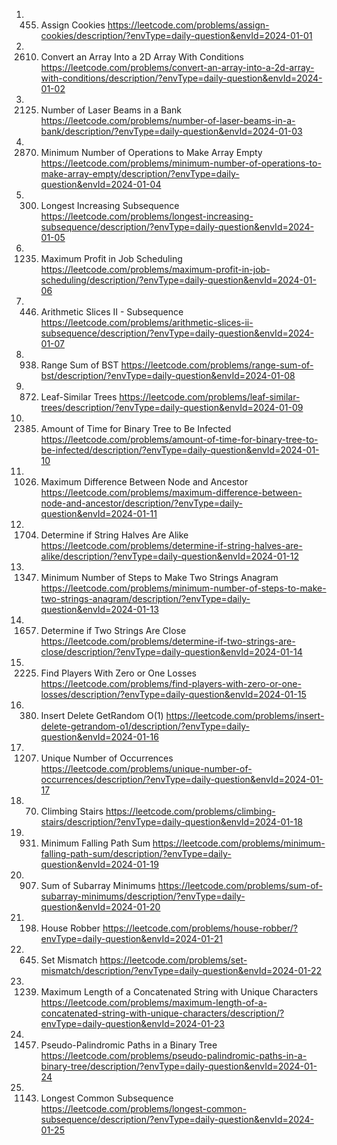 1. 455. Assign Cookies
https://leetcode.com/problems/assign-cookies/description/?envType=daily-question&envId=2024-01-01
2. 2610. Convert an Array Into a 2D Array With Conditions
https://leetcode.com/problems/convert-an-array-into-a-2d-array-with-conditions/description/?envType=daily-question&envId=2024-01-02
3. 2125. Number of Laser Beams in a Bank
https://leetcode.com/problems/number-of-laser-beams-in-a-bank/description/?envType=daily-question&envId=2024-01-03
4. 2870. Minimum Number of Operations to Make Array Empty
https://leetcode.com/problems/minimum-number-of-operations-to-make-array-empty/description/?envType=daily-question&envId=2024-01-04
5. 300. Longest Increasing Subsequence
https://leetcode.com/problems/longest-increasing-subsequence/description/?envType=daily-question&envId=2024-01-05
6. 1235. Maximum Profit in Job Scheduling
https://leetcode.com/problems/maximum-profit-in-job-scheduling/description/?envType=daily-question&envId=2024-01-06
7. 446. Arithmetic Slices II - Subsequence
https://leetcode.com/problems/arithmetic-slices-ii-subsequence/description/?envType=daily-question&envId=2024-01-07
8. 938. Range Sum of BST
https://leetcode.com/problems/range-sum-of-bst/description/?envType=daily-question&envId=2024-01-08
9. 872. Leaf-Similar Trees
https://leetcode.com/problems/leaf-similar-trees/description/?envType=daily-question&envId=2024-01-09
10. 2385. Amount of Time for Binary Tree to Be Infected
https://leetcode.com/problems/amount-of-time-for-binary-tree-to-be-infected/description/?envType=daily-question&envId=2024-01-10
11. 1026. Maximum Difference Between Node and Ancestor
https://leetcode.com/problems/maximum-difference-between-node-and-ancestor/description/?envType=daily-question&envId=2024-01-11
12. 1704. Determine if String Halves Are Alike
https://leetcode.com/problems/determine-if-string-halves-are-alike/description/?envType=daily-question&envId=2024-01-12
13. 1347. Minimum Number of Steps to Make Two Strings Anagram
https://leetcode.com/problems/minimum-number-of-steps-to-make-two-strings-anagram/description/?envType=daily-question&envId=2024-01-13
14. 1657. Determine if Two Strings Are Close
https://leetcode.com/problems/determine-if-two-strings-are-close/description/?envType=daily-question&envId=2024-01-14
15. 2225. Find Players With Zero or One Losses
https://leetcode.com/problems/find-players-with-zero-or-one-losses/description/?envType=daily-question&envId=2024-01-15
16. 380. Insert Delete GetRandom O(1)
https://leetcode.com/problems/insert-delete-getrandom-o1/description/?envType=daily-question&envId=2024-01-16
17. 1207. Unique Number of Occurrences
https://leetcode.com/problems/unique-number-of-occurrences/description/?envType=daily-question&envId=2024-01-17
18. 70. Climbing Stairs
https://leetcode.com/problems/climbing-stairs/description/?envType=daily-question&envId=2024-01-18
19. 931. Minimum Falling Path Sum
https://leetcode.com/problems/minimum-falling-path-sum/description/?envType=daily-question&envId=2024-01-19
20. 907. Sum of Subarray Minimums
https://leetcode.com/problems/sum-of-subarray-minimums/description/?envType=daily-question&envId=2024-01-20
21. 198. House Robber
https://leetcode.com/problems/house-robber/?envType=daily-question&envId=2024-01-21
22. 645. Set Mismatch
https://leetcode.com/problems/set-mismatch/description/?envType=daily-question&envId=2024-01-22
23. 1239. Maximum Length of a Concatenated String with Unique Characters
https://leetcode.com/problems/maximum-length-of-a-concatenated-string-with-unique-characters/description/?envType=daily-question&envId=2024-01-23
24. 1457. Pseudo-Palindromic Paths in a Binary Tree
https://leetcode.com/problems/pseudo-palindromic-paths-in-a-binary-tree/description/?envType=daily-question&envId=2024-01-24
25. 1143. Longest Common Subsequence
https://leetcode.com/problems/longest-common-subsequence/description/?envType=daily-question&envId=2024-01-25